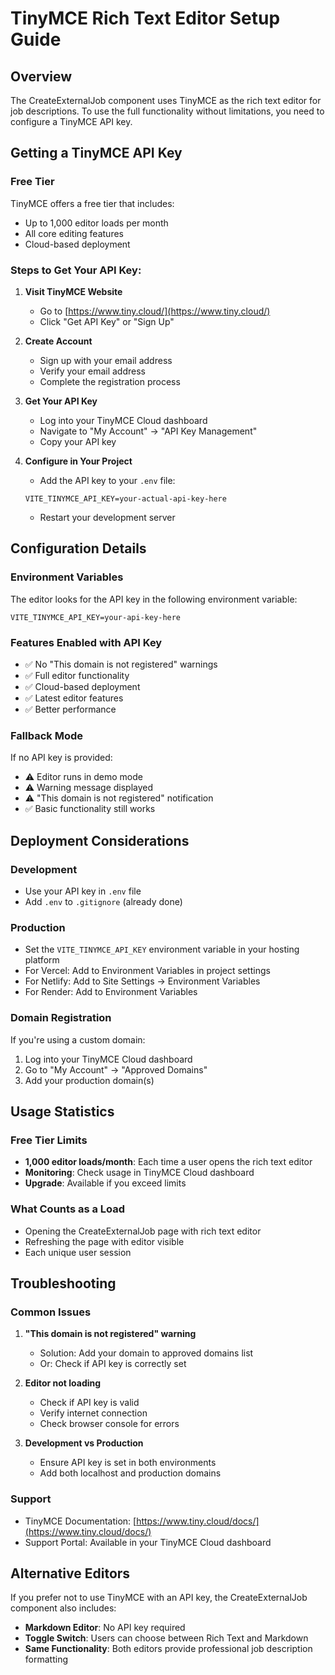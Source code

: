 # TinyMCE Rich Text Editor Setup Guide

## Overview
The CreateExternalJob component uses TinyMCE as the rich text editor for job descriptions. To use the full functionality without limitations, you need to configure a TinyMCE API key.

## Getting a TinyMCE API Key

### Free Tier
TinyMCE offers a free tier that includes:
- Up to 1,000 editor loads per month
- All core editing features
- Cloud-based deployment

### Steps to Get Your API Key:

1. **Visit TinyMCE Website**
   - Go to [https://www.tiny.cloud/](https://www.tiny.cloud/)
   - Click "Get API Key" or "Sign Up"

2. **Create Account**
   - Sign up with your email address
   - Verify your email address
   - Complete the registration process

3. **Get Your API Key**
   - Log into your TinyMCE Cloud dashboard
   - Navigate to "My Account" → "API Key Management"
   - Copy your API key

4. **Configure in Your Project**
   - Add the API key to your `.env` file:
   ```env
   VITE_TINYMCE_API_KEY=your-actual-api-key-here
   ```
   - Restart your development server

## Configuration Details

### Environment Variables
The editor looks for the API key in the following environment variable:
```env
VITE_TINYMCE_API_KEY=your-api-key-here
```

### Features Enabled with API Key
- ✅ No "This domain is not registered" warnings
- ✅ Full editor functionality
- ✅ Cloud-based deployment
- ✅ Latest editor features
- ✅ Better performance

### Fallback Mode
If no API key is provided:
- ⚠️ Editor runs in demo mode
- ⚠️ Warning message displayed
- ⚠️ "This domain is not registered" notification
- ✅ Basic functionality still works

## Deployment Considerations

### Development
- Use your API key in `.env` file
- Add `.env` to `.gitignore` (already done)

### Production
- Set the `VITE_TINYMCE_API_KEY` environment variable in your hosting platform
- For Vercel: Add to Environment Variables in project settings
- For Netlify: Add to Site Settings → Environment Variables
- For Render: Add to Environment Variables

### Domain Registration
If you're using a custom domain:
1. Log into your TinyMCE Cloud dashboard
2. Go to "My Account" → "Approved Domains"
3. Add your production domain(s)

## Usage Statistics

### Free Tier Limits
- **1,000 editor loads/month**: Each time a user opens the rich text editor
- **Monitoring**: Check usage in TinyMCE Cloud dashboard
- **Upgrade**: Available if you exceed limits

### What Counts as a Load
- Opening the CreateExternalJob page with rich text editor
- Refreshing the page with editor visible
- Each unique user session

## Troubleshooting

### Common Issues

1. **"This domain is not registered" warning**
   - Solution: Add your domain to approved domains list
   - Or: Check if API key is correctly set

2. **Editor not loading**
   - Check if API key is valid
   - Verify internet connection
   - Check browser console for errors

3. **Development vs Production**
   - Ensure API key is set in both environments
   - Add both localhost and production domains

### Support
- TinyMCE Documentation: [https://www.tiny.cloud/docs/](https://www.tiny.cloud/docs/)
- Support Portal: Available in your TinyMCE Cloud dashboard

## Alternative Editors

If you prefer not to use TinyMCE with an API key, the CreateExternalJob component also includes:
- **Markdown Editor**: No API key required
- **Toggle Switch**: Users can choose between Rich Text and Markdown
- **Same Functionality**: Both editors provide professional job description formatting
